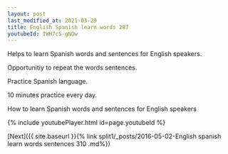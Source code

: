 ```yaml
---
layout: post
last_modified_at: 2021-03-29
title: English Spanish learn words 287 
youtubeId: IWH7cS-gNOw
---
```

 
 
Helps to learn Spanish words and sentences for English speakers.

Opportunitiy to repeat the words sentences. 

Practice Spanish language. 
 
10 minutes practice every day. 
 
How to learn Spanish words and sentences for English speakers 
 
{% include youtubePlayer.html id=page.youtubeId %}
 
 
[Next]({{ site.baseurl }}{% link  split1/_posts/2016-05-02-English spanish learn words sentences 310 .md%})
 
